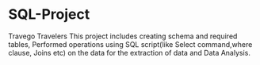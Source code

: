 # SQL-Project
Travego Travelers
This project includes creating schema and required tables,
Performed operations using SQL script(like Select command,where clause, Joins etc) on the data for the extraction of data and Data Analysis.

